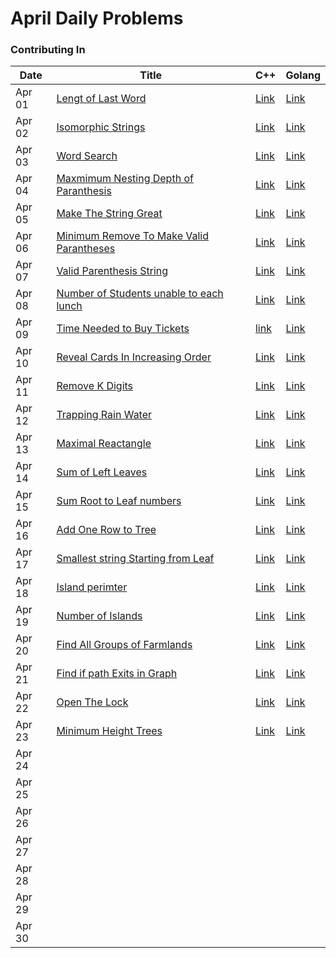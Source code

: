 # April Daily Problems

### Contributing In

| Date   | Title  | C++ | Golang |
|--------|--------|-----|------|
| Apr 01 | [Lengt of Last Word](https://leetcode.com/problems/length-of-last-word/)       |[Link](https://github.com/Abiji-2020/Leetcode-2024/tree/main/April/Abiji-2020/C%2B%2B/Length%20of%20Last%20Word%20In%20string)     | [Link](https://github.com/Abiji-2020/Leetcode-2024/tree/main/April/Abiji-2020/Golang%20/Length%20of%20Last%20Word%20In%20string)     |           
| Apr 02 | [Isomorphic Strings](https://leetcode.com/problems/isomorphic-strings/)       | [Link](https://github.com/Abiji-2020/Leetcode-2024/tree/main/April/Abiji-2020/C++/Isomorphic%20Strings)    | [Link](https://github.com/Abiji-2020/Leetcode-2024/tree/main/April/Abiji-2020/Golang%20/Isomorphic%20Strings)     |           
| Apr 03 | [Word Search ](https://leetcode.com/problems/word-search/)       |[Link](https://github.com/Abiji-2020/Leetcode-2024/tree/main/April/Abiji-2020/C%2B%2B/Word%20Search)     |[Link](https://github.com/Abiji-2020/Leetcode-2024/tree/main/April/Abiji-2020/Golang%20/Word%20Search)      |       
| Apr 04 | [Maxmimum Nesting Depth of Paranthesis](https://leetcode.com/problems/maximum-nesting-depth-of-the-parentheses/)        | [Link](https://github.com/Abiji-2020/Leetcode-2024/tree/main/April/Abiji-2020/C++/Maximum%20Nesting%20Depth%20of%20Paranthesis)    | [Link](https://github.com/Abiji-2020/Leetcode-2024/tree/main/April/Abiji-2020/Golang%20/Maximum%20Nesting%20Depth)    |        
| Apr 05 |[Make The String Great](https://leetcode.com/problems/make-the-string-great/)       |[Link](https://github.com/Abiji-2020/Leetcode-2024/tree/main/April/Abiji-2020/C++/Make%20The%20String%20Great)     | [Link](https://github.com/Abiji-2020/Leetcode-2024/tree/main/April/Abiji-2020/Golang%20/Make%20The%20String%20Great)     |         
| Apr 06 | [Minimum Remove To Make Valid Parantheses](https://leetcode.com/problems/minimum-remove-to-make-valid-parentheses/)       |[Link](https://github.com/Abiji-2020/Leetcode-2024/tree/main/April/Abiji-2020/C%2B%2B/Minimum%20Remove%20to%20Make%20Valid%20Paranthesis)     |[Link](https://github.com/Abiji-2020/Leetcode-2024/tree/main/April/Abiji-2020/Golang%20/Minimum%20Remove%20to%20Make%20Valid%20Parantheses)      |           
| Apr 07 | [Valid Parenthesis String](https://leetcode.com/problems/valid-parenthesis-string)       |[Link](https://github.com/Abiji-2020/Leetcode-2024/tree/main/April/Abiji-2020/C++/Valid%20Parenthesis%20String)     | [Link](https://github.com/Abiji-2020/Leetcode-2024/tree/main/April/Abiji-2020/Golang%20/Valid%20Parenthesis%20String)|            |        |      |      |
| Apr 08 | [Number of Students unable to each lunch](https://leetcode.com/problems/number-of-students-unable-to-eat-lunch/)       | [Link](https://github.com/Abiji-2020/Leetcode-2024/tree/main/April/Abiji-2020/C%2B%2B/Number%20of%20Students%20Unable%20to%20eat%20lunch)    |  [Link](https://github.com/Abiji-2020/Leetcode-2024/tree/main/April/Abiji-2020/Golang%20/Number%20of%20Students%20Unable%20to%20eat%20Lunch)    |            |        |      |      |
| Apr 09 | [Time Needed to Buy Tickets](https://leetcode.com/problems/time-needed-to-buy-tickets/)       | [link](https://github.com/Abiji-2020/Leetcode-2024/tree/main/April/Abiji-2020/C++/Time%20Needed%20to%20Buy%20Tickets)    | [Link](https://github.com/Abiji-2020/Leetcode-2024/tree/main/April/Abiji-2020/Golang%20/Time%20Needed%20to%20Buy%20Tickets)     |            |        |      |      |
| Apr 10 |[Reveal Cards In Increasing Order](https://leetcode.com/problems/reveal-cards-in-increasing-order/)        |[Link](https://github.com/Abiji-2020/Leetcode-2024/tree/main/April/Abiji-2020/C%2B%2B/Reveal%20Cards%20in%20Increasing%20order)     | [Link](https://github.com/Abiji-2020/Leetcode-2024/tree/main/April/Abiji-2020/Golang%20/Reveal%20Cards%20In%20Increasing%20Order)     |            |        |      |      |
| Apr 11 |  [Remove K Digits](https://leetcode.com/problems/remove-k-digits/)      | [Link](https://github.com/Abiji-2020/Leetcode-2024/tree/main/April/Abiji-2020/C%2B%2B/Remove%20K%20Digits)    |[Link](https://github.com/Abiji-2020/Leetcode-2024/tree/main/April/Abiji-2020/Golang%20/Remove%20K%20Digits)      |            |        |      |      |
| Apr 12 |[Trapping Rain Water](https://leetcode.com/problems/trapping-rain-water/)        |[Link](https://github.com/Abiji-2020/Leetcode-2024/tree/main/April/Abiji-2020/C%2B%2B/Trapping%20Rain%20Water)     | [Link](https://github.com/Abiji-2020/Leetcode-2024/tree/main/April/Abiji-2020/Golang%20/Trapping%20Rain%20water)     |            |        |      |      |
| Apr 13 | [Maximal Reactangle](https://leetcode.com/problems/maximal-rectangle/submissions/1233176122/)       | [Link](https://github.com/Abiji-2020/Leetcode-2024/tree/main/April/Abiji-2020/C++/Maximal%20Rectangle)    | [Link](https://github.com/Abiji-2020/Leetcode-2024/tree/main/April/Abiji-2020/Golang%20/Maximal%20Rectangle)     |            |        |      |      |
| Apr 14 |[Sum of Left Leaves](https://leetcode.com/problems/sum-of-left-leaves/)       | [Link](https://github.com/Abiji-2020/Leetcode-2024/tree/main/April/Abiji-2020/C++/Sum%20of%20Left%20Leaves)    |[Link](https://github.com/Abiji-2020/Leetcode-2024/tree/main/April/Abiji-2020/Golang%20/Sum%20of%20Left%20Leaves)      |            |        |      |      |
| Apr 15 | [Sum Root to Leaf numbers](https://leetcode.com/problems/sum-root-to-leaf-numbers)       | [Link](https://github.com/Abiji-2020/Leetcode-2024/tree/main/April/Abiji-2020/C++/Sum%20Root%20to%20Leaf%20Numbers)     | [Link](https://github.com/Abiji-2020/Leetcode-2024/tree/main/April/Abiji-2020/Golang%20/Sum%20Root%20to%20leaf%20Number)     |            |        |      |      |
| Apr 16 | [Add One Row to Tree](https://leetcode.com/problems/add-one-row-to-tree/submissions/1240014640/?envType=daily-question&envId=2024-04-16)       |  [Link](https://github.com/Abiji-2020/Leetcode-2024/tree/main/April/Abiji-2020/C++/Add%20One%20Row%20to%20Tree)   |[Link](https://github.com/Abiji-2020/Leetcode-2024/tree/main/April/Abiji-2020/Golang%20/Add%20One%20Row%20to%20tree)      |            |        |      |      |
| Apr 17 |[Smallest string Starting from Leaf](https://leetcode.com/problems/smallest-string-starting-from-leaf/?envType=daily-question&envId=2024-04-17)        |[Link](https://github.com/Abiji-2020/Leetcode-2024/tree/main/April/Abiji-2020/C++/Smallest%20String%20Starting%20From%20Leaf)     | [Link](https://github.com/Abiji-2020/Leetcode-2024/tree/main/April/Abiji-2020/Golang%20/Smallest%20String%20starting%20from%20Leaf)     |            |        |      |      |
| Apr 18 | [Island perimter](https://leetcode.com/problems/island-perimeter/submissions/1235838630/?envType=daily-question&envId=2024-04-18)       |[Link](https://github.com/Abiji-2020/Leetcode-2024/tree/main/April/Abiji-2020/C++/Island%20Perimeter)     | [Link](https://github.com/Abiji-2020/Leetcode-2024/tree/main/April/Abiji-2020/Golang%20/Islands%20Perimeter%20)     |            |        |      |      |
| Apr 19 |[Number of Islands](https://leetcode.com/problems/number-of-islands/?envType=daily-question&envId=2024-04-19)        | [Link](https://github.com/Abiji-2020/Leetcode-2024/tree/main/April/Abiji-2020/C++/Number%20of%20Islands)    |[Link](https://github.com/Abiji-2020/Leetcode-2024/tree/main/April/Abiji-2020/Golang%20/Number%20of%20Islands)      |            |        |      |      |
| Apr 20 |[Find All Groups of Farmlands](https://leetcode.com/problems/find-all-groups-of-farmland/?envType=daily-question&envId=2024-04-20)        | [Link](https://github.com/Abiji-2020/Leetcode-2024/tree/main/April/Abiji-2020/C++/Find%20All%20Groups%20of%20Farmland%20)    |[Link](https://github.com/Abiji-2020/Leetcode-2024/tree/main/April/Abiji-2020/Golang%20/Find%20All%20Groups%20of%20Farmlands)      |            |        |      |      |
| Apr 21 | [Find if path Exits in Graph](https://leetcode.com/problems/find-if-path-exists-in-graph/?envType=daily-question&envId=2024-04-21)       |[Link](https://github.com/Abiji-2020/Leetcode-2024/tree/main/April/Abiji-2020/C++/Find%20If%20Path%20Exists%20in%20Graph)     | [Link](https://github.com/Abiji-2020/Leetcode-2024/tree/main/April/Abiji-2020/Golang%20/Find%20If%20Path%20Exits%20in%20Graph)     |            |        |      |      |
| Apr 22 | [Open The Lock](https://leetcode.com/problems/open-the-lock/?envType=daily-question&envId=2024-04-22)        | [Link](https://github.com/Abiji-2020/Leetcode-2024/tree/main/April/Abiji-2020/C++/Open%20the%20Lock%20)    | [Link](https://github.com/Abiji-2020/Leetcode-2024/tree/main/April/Abiji-2020/Golang%20/Open%20the%20Lock)      |            |        |      |      |
| Apr 23 |[Minimum Height Trees](https://leetcode.com/problems/minimum-height-trees/)        | [Link](https://github.com/Abiji-2020/Leetcode-2024/tree/main/April/Abiji-2020/C++/Minimum%20Height%20Trees)    | [Link](https://github.com/Abiji-2020/Leetcode-2024/tree/main/April/Abiji-2020/Golang%20/Minimum%20Height%20Trees)      |            |        |      |      |
| Apr 24 |        |     |      |            |        |      |      |
| Apr 25 |        |     |      |            |        |      |      |
| Apr 26 |        |     |      |            |        |      |      |
| Apr 27 |        |     |      |            |        |      |      |
| Apr 28 |        |     |      |            |        |      |      |
| Apr 29 |        |     |      |            |        |      |      |
| Apr 30 |        |     |      |            |        |      |      |
